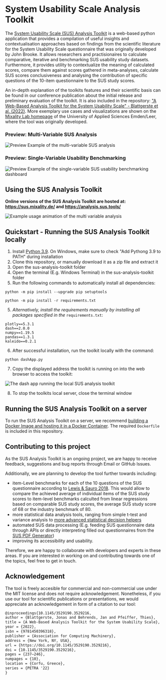 # System Usability Scale Analysis Toolkit

The [System Usability Scale (SUS) Analysis Toolkit](https://sus.mixality.de/) is a web-based python application that provides a compilation of useful insights and contextualisation approaches based on findings from the scientific literature for the System Usability Scale questionnaire that was originally developed by John Brooke. It allows researchers and practisionaires to calculate comparative, iterative and benchmarking SUS usability study datasets. Furthermore, it provides utility to contextualize the meaning of calculated scores, compare them against scores gathered in meta-analyses, calculate SUS scores conclusiveness and analysing the contribution of specific questions of the 10-item questionnaire to the SUS study scores.

An in-depth explanation of the toolkits features and their scientific basis can be found in our conference publication about the initial release and preliminary evaluation of the toolkit. It is also included in the repository: ["A Web-Based Analysis Toolkit for the System Usability Scale" - Blattgerste et al. (2022)](https://github.com/jblattgerste/sus-analysis-toolkit/blob/main/assets/Blattgerste%202022%20-%20A%20Web-Based%20Analysis%20Toolkit%20for%20the%20System%20Usability%20Scale.pdf). More exemplary use cases and visualizations are shown on the [Mixality Lab homepage](https://mixality.de/sus-analysis-toolkit/) of the University of Applied Sciences Emden/Leer, where the tool was originally developed.

### Preview: Multi-Variable SUS Analysis

![Preview Example of the multi-variable SUS analysis](/assets/PreviewMultiStudy.png)

### Preview: Single-Variable Usability Benchmarking

![Preview Example of the single-variable SUS usability benchmarking dashboard](/assets/PreviewSingleStudy.png)

## Using the SUS Analysis Toolkit
**Online versions of the SUS Analysis Toolkit are hosted at: https://sus.mixality.de/ and https://analysis.sus.tools/**

 ![Example usage animation of the multi variable analysis](/assets/UsageExampleAnimation.gif)


## Quickstart - Running the SUS Analysis Toolkit locally

1. Install [Python 3.9](https://www.python.org/downloads/). On Windows, make sure to check "Add Pythong 3.9 to PATH" during installation
2. Clone this repository, or manually download it as a zip file and extract it
3. Open the sus-analysis-toolkit folder
4. Open the terminal (E.g. Windows Terminal) in the sus-analysis-toolkit folder
5. Run the following commands to automatically install all dependencies:
  ```
  python -m pip install --upgrade pip setuptools
  ```
  ```
  python -m pip install -r requirements.txt
  ```
5. *Alternatively, install the requirements manually by installing all packages specified in the* `requirements.txt`:
  ```
  plotly==5.3.1
  dash==2.0.0
  numpy==1.19.5
  pandas==1.3.1
  kaleido==0.2.1
  ```
6. After successful installation, run the toolkit locally with the command:
  ```
  python dashApp.py
  ```
7.  Copy the displayed address the toolkit is running on into the web browser to access the toolkit:

  ![The dash app running the local SUS analysis toolkit](/assets/DashAppRunning.png)
  
8.  To stop the toolkits local server, close the terminal window

## Running the SUS Analysis Toolkit on a server
To run the SUS Analysis Toolkit on a server, we recommend [building a Docker Image and hosting it in a Docker Container](https://docs.docker.com/get-started/). The required `Dockerfile` is included in this repository.

## Contributing to this project
As the SUS Analysis Toolkit is an ongoing project, we are happy to receive feedback, suggestions and bug reports through Email or GitHub Issues.

Additionally, we are planning to develop the tool further towards including:
- item-Level benchmarks for each of the 10 questions of the SUS questionnaire according to [Lewis & Sauro 2018](https://scholar.google.de/citations?view_op=view_citation&hl=de&user=rmiLIsYAAAAJ&citation_for_view=rmiLIsYAAAAJ:a9-T7VOCCH8C). This would allow to compare the achieved average of individual items of the SUS study scores to item-level benchmarks calculted from linear regressions based on comparable SUS study scores, the average SUS study score of 68 or the industry benchmark of 80.
- more statistical data analysis tools, ranging from simple t-test and variance analysis to [more advanced statistical decision helpers](https://scholar.google.de/citations?view_op=view_citation&hl=de&user=3LeQMbkAAAAJ&citation_for_view=3LeQMbkAAAAJ:Y0pCki6q_DkC)
- automated SUS data processing (E.g. feeding SUS questionnaire data through APIs or directly interpreting filled out questionnaires from the [SUS PDF Generator](https://pdf.sus.tools/))
- improving its accessibility and usability.

Therefore, we are happy to collaborate with developers and experts in these areas. If you are interested in working on and contributing towards one of the topics, feel free to get in touch.

## Acknowledgement
The tool is freely accesible for commercial and non-commercial use under the MIT license and does not require acknowledgement. Nonetheless, if you use our tool for scientific publications or presentations, we would appreciate an acknowledgement in form of a citation to our tool:

```tex
@inproceedings{10.1145/3529190.3529216,
author = {Blattgerste, Jonas and Behrends, Jan and Pfeiffer, Thies},
title = {A Web-Based Analysis Toolkit for the System Usability Scale},
year = {2022},
isbn = {9781450396318},
publisher = {Association for Computing Machinery},
address = {New York, NY, USA},
url = {https://doi.org/10.1145/3529190.3529216},
doi = {10.1145/3529190.3529216},
pages = {237–246},
numpages = {10},
location = {Corfu, Greece},
series = {PETRA '22}
}
```
